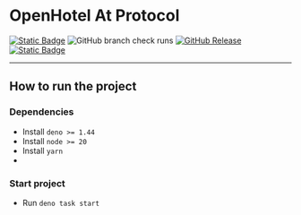 # OpenHotel At Protocol

[![Static Badge](https://img.shields.io/badge/CC_BY--NC--SA_4.0-blue?style=for-the-badge&color=gray)](/LICENSE)
![GitHub branch check runs](https://img.shields.io/github/check-runs/openhotel/at/master?style=for-the-badge)
[![GitHub Release](https://img.shields.io/github/v/release/openhotel/at?style=for-the-badge)](https://github.com/openhotel/at/releases/latest)
[![Static Badge](https://img.shields.io/badge/discord-b?style=for-the-badge&logo=discord&color=white)](https://discord.gg/qBZfPdNWUj)

---

## How to run the project

### Dependencies

- Install `deno >= 1.44`
- Install `node >= 20`
- Install `yarn`
-

### Start project

- Run `deno task start`
